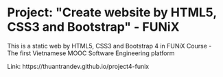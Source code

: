 # Project: "Create website by HTML5, CSS3 and Bootstrap" - FUNiX
<p>This is a static web by HTML5, CSS3 and Bootstrap 4 in FUNiX Course - The first Vietnamese MOOC Software Engineering platform</p> 
<p>Link: https://thuantrandev.github.io/project4-funix</p>
